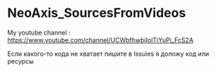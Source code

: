 # NeoAxis_SourcesFromVideos

My youtube channel :
https://www.youtube.com/channel/UCWbfhwbjIoITjYuPi_FcS2A

Если какого-то кода не хватает пишите в Issuies я доложу код или ресурсы